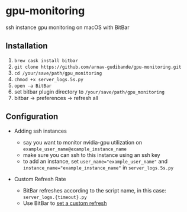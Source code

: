 # gpu-monitoring
ssh instance gpu monitoring on macOS with BitBar

## Installation
1. `brew cask install bitbar`
2. `git clone https://github.com/arnav-gudibande/gpu-monitoring.git`
3. `cd /your/save/path/gpu_monitoring`
4. `chmod +x server_logs.5s.py` 
5. `open -a BitBar` 
6. set bitbar plugin directory to `/your/save/path/gpu_monitoring`
7. bitbar -> preferences -> refresh all

## Configuration

* Adding ssh instances
  - say you want to monitor nvidia-gpu utilization on `example_user_name@example_instance_name`
  - make sure you can ssh to this instance using an ssh key 
  - to add an instance, set `user_name="example_user_name"` and `instance_name="example_instance_name"` in `server_logs.5s.py`
  
* Custom Refresh Rate
  - BitBar refreshes according to the script name, in this case: `server_logs.{timeout}.py`
  - Use BitBar to [set a custom refresh](https://github.com/matryer/bitbar#configure-the-refresh-time)
